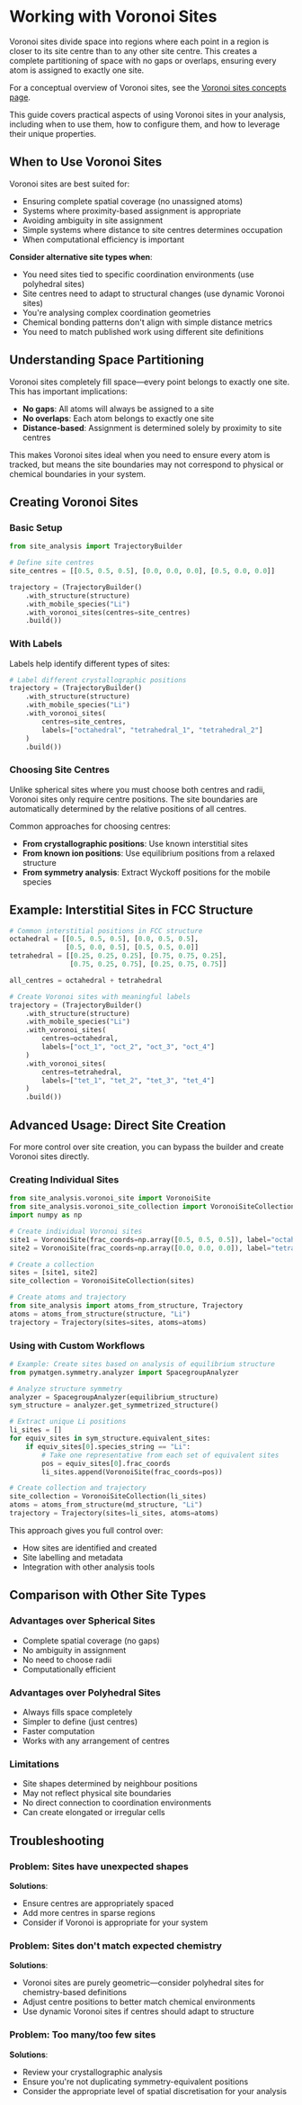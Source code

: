 # Working with Voronoi Sites

Voronoi sites divide space into regions where each point in a region is closer to its site centre than to any other site centre. This creates a complete partitioning of space with no gaps or overlaps, ensuring every atom is assigned to exactly one site.

For a conceptual overview of Voronoi sites, see the [Voronoi sites concepts page](../concepts/sites.md#voronoi-sites).

This guide covers practical aspects of using Voronoi sites in your analysis, including when to use them, how to configure them, and how to leverage their unique properties.

## When to Use Voronoi Sites

Voronoi sites are best suited for:
- Ensuring complete spatial coverage (no unassigned atoms)
- Systems where proximity-based assignment is appropriate
- Avoiding ambiguity in site assignment
- Simple systems where distance to site centres determines occupation
- When computational efficiency is important

**Consider alternative site types when**:
- You need sites tied to specific coordination environments (use polyhedral sites)
- Site centres need to adapt to structural changes (use dynamic Voronoi sites)
- You're analysing complex coordination geometries
- Chemical bonding patterns don't align with simple distance metrics
- You need to match published work using different site definitions

## Understanding Space Partitioning

Voronoi sites completely fill space—every point belongs to exactly one site. This has important implications:

- **No gaps**: All atoms will always be assigned to a site
- **No overlaps**: Each atom belongs to exactly one site
- **Distance-based**: Assignment is determined solely by proximity to site centres

This makes Voronoi sites ideal when you need to ensure every atom is tracked, but means the site boundaries may not correspond to physical or chemical boundaries in your system.

## Creating Voronoi Sites

### Basic Setup

```python
from site_analysis import TrajectoryBuilder

# Define site centres
site_centres = [[0.5, 0.5, 0.5], [0.0, 0.0, 0.0], [0.5, 0.0, 0.0]]

trajectory = (TrajectoryBuilder()
    .with_structure(structure)
    .with_mobile_species("Li")
    .with_voronoi_sites(centres=site_centres)
    .build())
```

### With Labels

Labels help identify different types of sites:

```python
# Label different crystallographic positions
trajectory = (TrajectoryBuilder()
    .with_structure(structure)
    .with_mobile_species("Li")
    .with_voronoi_sites(
        centres=site_centres,
        labels=["octahedral", "tetrahedral_1", "tetrahedral_2"]
    )
    .build())
```

### Choosing Site Centres

Unlike spherical sites where you must choose both centres and radii, Voronoi sites only require centre positions. The site boundaries are automatically determined by the relative positions of all centres.

Common approaches for choosing centres:

- **From crystallographic positions**: Use known interstitial sites
- **From known ion positions**: Use equilibrium positions from a relaxed structure
- **From symmetry analysis**: Extract Wyckoff positions for the mobile species

## Example: Interstitial Sites in FCC Structure

```python
# Common interstitial positions in FCC structure
octahedral = [[0.5, 0.5, 0.5], [0.0, 0.5, 0.5], 
              [0.5, 0.0, 0.5], [0.5, 0.5, 0.0]]
tetrahedral = [[0.25, 0.25, 0.25], [0.75, 0.75, 0.25],
               [0.75, 0.25, 0.75], [0.25, 0.75, 0.75]]

all_centres = octahedral + tetrahedral

# Create Voronoi sites with meaningful labels
trajectory = (TrajectoryBuilder()
    .with_structure(structure)
    .with_mobile_species("Li")
    .with_voronoi_sites(
        centres=octahedral,
        labels=["oct_1", "oct_2", "oct_3", "oct_4"]
    )
    .with_voronoi_sites(
        centres=tetrahedral,
        labels=["tet_1", "tet_2", "tet_3", "tet_4"]
    )
    .build())
```

## Advanced Usage: Direct Site Creation

For more control over site creation, you can bypass the builder and create Voronoi sites directly.

### Creating Individual Sites

```python
from site_analysis.voronoi_site import VoronoiSite
from site_analysis.voronoi_site_collection import VoronoiSiteCollection
import numpy as np

# Create individual Voronoi sites
site1 = VoronoiSite(frac_coords=np.array([0.5, 0.5, 0.5]), label="octahedral")
site2 = VoronoiSite(frac_coords=np.array([0.0, 0.0, 0.0]), label="tetrahedral")

# Create a collection
sites = [site1, site2]
site_collection = VoronoiSiteCollection(sites)

# Create atoms and trajectory
from site_analysis import atoms_from_structure, Trajectory
atoms = atoms_from_structure(structure, "Li")
trajectory = Trajectory(sites=sites, atoms=atoms)
```

### Using with Custom Workflows

```python
# Example: Create sites based on analysis of equilibrium structure
from pymatgen.symmetry.analyzer import SpacegroupAnalyzer

# Analyze structure symmetry
analyzer = SpacegroupAnalyzer(equilibrium_structure)
sym_structure = analyzer.get_symmetrized_structure()

# Extract unique Li positions
li_sites = []
for equiv_sites in sym_structure.equivalent_sites:
    if equiv_sites[0].species_string == "Li":
        # Take one representative from each set of equivalent sites
        pos = equiv_sites[0].frac_coords
        li_sites.append(VoronoiSite(frac_coords=pos))

# Create collection and trajectory
site_collection = VoronoiSiteCollection(li_sites)
atoms = atoms_from_structure(md_structure, "Li")
trajectory = Trajectory(sites=li_sites, atoms=atoms)
```

This approach gives you full control over:
- How sites are identified and created
- Site labelling and metadata
- Integration with other analysis tools

## Comparison with Other Site Types

### Advantages over Spherical Sites
- Complete spatial coverage (no gaps)
- No ambiguity in assignment
- No need to choose radii
- Computationally efficient

### Advantages over Polyhedral Sites
- Always fills space completely
- Simpler to define (just centres)
- Faster computation
- Works with any arrangement of centres

### Limitations
- Site shapes determined by neighbour positions
- May not reflect physical site boundaries
- No direct connection to coordination environments
- Can create elongated or irregular cells

## Troubleshooting

### Problem: Sites have unexpected shapes
**Solutions**:
- Ensure centres are appropriately spaced
- Add more centres in sparse regions
- Consider if Voronoi is appropriate for your system

### Problem: Sites don't match expected chemistry
**Solutions**:
- Voronoi sites are purely geometric—consider polyhedral sites for chemistry-based definitions
- Adjust centre positions to better match chemical environments
- Use dynamic Voronoi sites if centres should adapt to structure

### Problem: Too many/too few sites
**Solutions**:
- Review your crystallographic analysis
- Ensure you're not duplicating symmetry-equivalent positions
- Consider the appropriate level of spatial discretisation for your analysis
